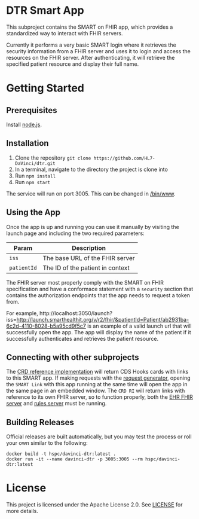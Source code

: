 # DTR Smart App
This subproject contains the SMART on FHIR app, which provides a standardized way to interact with FHIR servers.  

Currently it performs a very basic SMART login where it retrieves the security information from a FHIR server and uses it to login and access the resources on the FHIR server.  After authenticating, it will retrieve the specified patient resource and display their full name.

# Getting Started

## Prerequisites

Install [node.js](https://nodejs.org/en/).

## Installation

1. Clone the repository `git clone https://github.com/HL7-DaVinci/dtr.git`
2. In a terminal, navigate to the directory the project is clone into
3. Run `npm install`
4. Run `npm start`

The service will run on port 3005.  This can be changed in [/bin/www](/bin/www).

## Using the App

Once the app is up and running you can use it manually by visiting the launch page and including the two required parameters:

|Param|Description|
|----|----|
|`iss`|The base URL of the FHIR server|
|`patientId`|The ID of the patient in context|

The FHIR server most properly comply with the SMART on FHIR specification and have a conformace statement with a `security` section that contains the authorization endpoints that the app needs to request a token from.  

For example, 
http://localhost:3050/launch?iss=http://launch.smarthealthit.org/v/r2/fhir/&patientId=Patient/ab2931ba-6c2d-4110-8028-b5a95cd9f5c7 is an example of a valid launch url that will successfully open the app.  The app will display the name of the patient if it successfully authenticates and retrieves the patient resource.

## Connecting with other subprojects

The [CRD reference implementation](https://github.com/HL7-DaVinci/CRD) will return CDS Hooks cards with links to this SMART app.  If making requests with the [request generator](https://github.com/HL7-DaVinci/crd-request-generator), opening the `SMART Link` with this app running at the same time will open the app in the same page in an embedded window.  The `CRD RI` will return links with reference to its own FHIR server, so to function properly, both the [EHR FHIR server](https://github.com/HL7-DaVinci/CRD/tree/master/ehr-server) and [rules server](https://github.com/HL7-DaVinci/CRD/tree/master/server) must be running.

## Building Releases

Official releases are built automatically, but you may test the process or roll your own similar to the following:

    docker build -t hspc/davinci-dtr:latest .
    docker run -it --name davinci-dtr -p 3005:3005 --rm hspc/davinci-dtr:latest

# License

This project is licensed under the Apache License 2.0.  See [LICENSE](/LICENSE) for more details.
